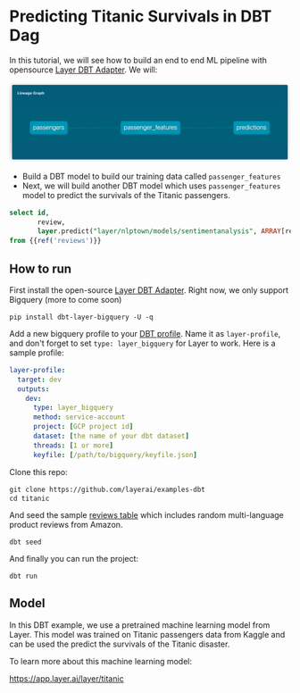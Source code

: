 # Predicting Titanic Survivals in DBT Dag

In this tutorial, we will see how to build an end to end ML pipeline with opensource [Layer DBT Adapter](https://github.com/layerai/dbt-adapters). We will:

![Layer Titanic Survivals DBT Dag](assets/layer_dbt_dag.png)

- Build a DBT model to build our training data called `passenger_features`
- Next, we will build another DBT model which uses `passenger_features` model to predict the survivals of the Titanic passengers.

```sql
select id,
       review,
       layer.predict("layer/nlptown/models/sentimentanalysis", ARRAY[review])
from {{ref('reviews')}}
```

## How to run

First install the open-source [Layer DBT Adapter](https://github.com/layerai/dbt-adapters). Right now, we only support Bigquery (more to come soon)

```shell
pip install dbt-layer-bigquery -U -q
```

Add a new bigquery profile to your [DBT profile](https://docs.getdbt.com/dbt-cli/configure-your-profile/). Name it as `layer-profile`, and don't forget to set `type: layer_bigquery` for Layer to work. Here is a sample profile:


```yaml
layer-profile:
  target: dev
  outputs:
    dev:
      type: layer_bigquery
      method: service-account
      project: [GCP project id]
      dataset: [the name of your dbt dataset]
      threads: [1 or more]
      keyfile: [/path/to/bigquery/keyfile.json]
```

Clone this repo:
```shell
git clone https://github.com/layerai/examples-dbt
cd titanic
```

And seed the sample [reviews table](seeds/reviews.csv) which includes random multi-language product reviews from Amazon.

```shell
dbt seed
```

And finally you can run the project:

```shell
dbt run
```


## Model

In this DBT example, we use a pretrained machine learning model from Layer. This model was trained on Titanic passengers data from Kaggle and can be used the predict the survivals of the Titanic disaster.

To learn more about this machine learning model:

https://app.layer.ai/layer/titanic